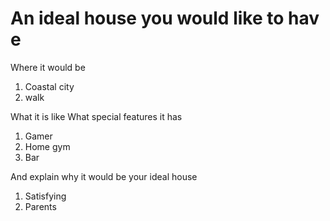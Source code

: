 # An ideal house you would like to have
Where it would be
1. Coastal city
2. walk

What it is like
What special features it has
1. Gamer
2. Home gym
3. Bar

And explain why it would be your ideal house
1. Satisfying
2. Parents
